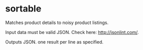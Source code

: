 # sortable

Matches product details to noisy product listings.

Input data must be valid JSON. Check here: http://jsonlint.com/.

Outputs JSON. one result per line as specified.
